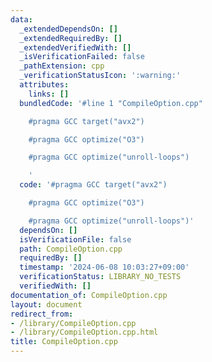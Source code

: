 ```yaml
---
data:
  _extendedDependsOn: []
  _extendedRequiredBy: []
  _extendedVerifiedWith: []
  _isVerificationFailed: false
  _pathExtension: cpp
  _verificationStatusIcon: ':warning:'
  attributes:
    links: []
  bundledCode: '#line 1 "CompileOption.cpp"

    #pragma GCC target("avx2")

    #pragma GCC optimize("O3")

    #pragma GCC optimize("unroll-loops")

    '
  code: '#pragma GCC target("avx2")

    #pragma GCC optimize("O3")

    #pragma GCC optimize("unroll-loops")'
  dependsOn: []
  isVerificationFile: false
  path: CompileOption.cpp
  requiredBy: []
  timestamp: '2024-06-08 10:03:27+09:00'
  verificationStatus: LIBRARY_NO_TESTS
  verifiedWith: []
documentation_of: CompileOption.cpp
layout: document
redirect_from:
- /library/CompileOption.cpp
- /library/CompileOption.cpp.html
title: CompileOption.cpp
---
```

